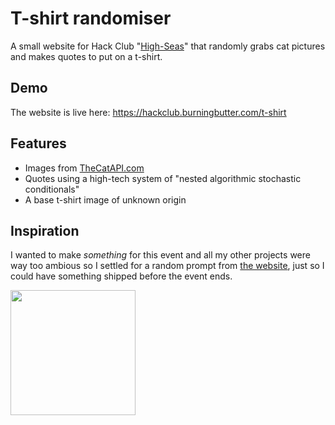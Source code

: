 T-shirt randomiser
===============

A small website for Hack Club "[High-Seas](https://highseas.hackclub.com/)" that randomly grabs cat pictures and makes quotes to put on a t-shirt.

Demo
---------------

The website is live here:
https://hackclub.burningbutter.com/t-shirt

Features
---------------

+ Images from [TheCatAPI.com](https://thecatapi.com/)
+ Quotes using a high-tech system of "nested algorithmic stochastic conditionals"
+ A base t-shirt image of unknown origin

Inspiration
---------------

I wanted to make *something* for this event and all my other projects were way too ambious so I settled for a random prompt from [the website](https://highseas.hackclub.com/), just so I could have something shipped before the event ends. 

<img src="https://cloud-in5fl92xj-hack-club-bot.vercel.app/0image.png" width=200px>
